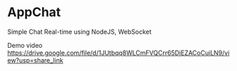 # AppChat
Simple Chat Real-time using NodeJS, WebSocket

Demo video https://drive.google.com/file/d/1JUtbqq8WLCmFVQCrr65DiEZACoCuiLN9/view?usp=share_link
